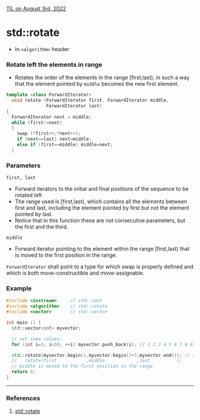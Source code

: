 [TIL on August 3rd, 2022](../../TIL/2022/08/08-03-2022.md)
# **std::rotate**
- In `<algorithm>` header

### Rotate left the elements in range
- Rotates the order of the elements in the range [first,last), in such a way that the element pointed by `middle` becomes the new first element.

```cpp
template <class ForwardIterator>
  void rotate (ForwardIterator first, ForwardIterator middle,
               ForwardIterator last)
{
  ForwardIterator next = middle;
  while (first!=next)
  {
    swap (*first++,*next++);
    if (next==last) next=middle;
    else if (first==middle) middle=next;
  }
```
### Parameters
`first, last`
- Forward iterators to the initial and final positions of the sequence to be rotated left
- The range used is [first,last), which contains all the elements between first and last, including the element pointed by first but not the element pointed by last.
- Notice that in this function these are not consecutive parameters, but the first and the third.

`middle`
- Forward iterator pointing to the element within the range [first,last) that is moved to the first position in the range.

`ForwardIterator` shall point to a type for which swap is properly defined and which is both move-constructible and move-assignable.

### Example
```cpp
#include <iostream>     // std::cout
#include <algorithm>    // std::rotate
#include <vector>       // std::vector

int main () {
  std::vector<int> myvector;

  // set some values:
  for (int i=1; i<10; ++i) myvector.push_back(i); // 1 2 3 4 5 6 7 8 9

  std::rotate(myvector.begin(),myvector.begin()+3,myvector.end()); // 4 5 6 7 8 9 1 2 3
  //   rotate(first           ,middle            ,last          );
  // middle is moved to the first position in the range
  return 0;
}
```
___

### References
1. [std::rotate](https://cplusplus.com/reference/algorithm/rotate/)